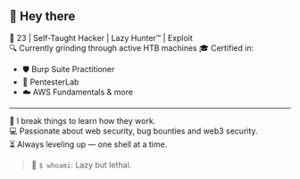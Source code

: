 ## 👋 Hey there

🎯 23 | Self-Taught Hacker | Lazy Hunter™ | Exploit   
🔍 Currently grinding through active HTB machines
🎓 Certified in:  
- 🛡️ Burp Suite Practitioner  
- 🧪 PentesterLab  
- ☁️ AWS Fundamentals & more  

---

💭 I break things to learn how they work.  
💻 Passionate about web security, bug bounties and web3 security.  
⏳ Always leveling up — one shell at a time.

> 🐚 `$ whoami`: Lazy but lethal.






<!--
**0xCh3ckm4t3/0xCh3ckm4t3** is a ✨ _special_ ✨ repository because its `README.md` (this file) appears on your GitHub profile.

Here are some ideas to get you started:

- 🔭 I’m currently working on ...
- 🌱 I’m currently learning ...
- 👯 I’m looking to collaborate on ...
- 🤔 I’m looking for help with ...
- 💬 Ask me about ...
- 📫 How to reach me: ...
- 😄 Pronouns: ...
- ⚡ Fun fact: ...
-->
